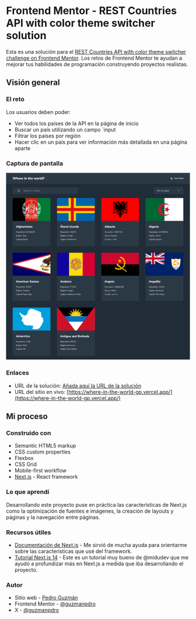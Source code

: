 # Frontend Mentor - REST Countries API with color theme switcher solution

Esta es una solución para el [REST Countries API with color theme switcher challenge on Frontend Mentor](https://www.frontendmentor.io/challenges/rest-countries-api-with-color-theme-switcher-5cacc469fec04111f7b848ca). Los retos de Frontend Mentor te ayudan a mejorar tus habilidades de programación construyendo proyectos realistas.

## Visión general

### El reto

Los usuarios deben poder:

- Ver todos los países de la API en la página de inicio
- Buscar un país utilizando un campo `input
- Filtrar los países por región
- Hacer clic en un país para ver información más detallada en una página aparte

### Captura de pantalla

![](./public/screenshot.png)

### Enlaces

- URL de la solución: [Añada aquí la URL de la solución](https://your-solution-url.com)
- URL del sitio en vivo: [https://where-in-the-world-gp.vercel.app/](https://where-in-the-world-gp.vercel.app/)

## Mi proceso

### Construido con

- Semantic HTML5 markup
- CSS custom properties
- Flexbox
- CSS Grid
- Mobile-first workflow
- [Next.js](https://nextjs.org/) - React framework

### Lo que aprendí

Desarrollando este proyecto puse en práctica las características de Next.js como la optimización de fuentes e imágenes, la creación de layouts y páginas y la navegación entre páginas.

### Recursos útiles

- [Documentación de Next.js](https://nextjs.org/docs) - Me sirvió de mucha ayuda para orientarme sobre las características que usé del framework.
- [Tutorial Next.js 14](https://www.youtube.com/watch?v=jMy4pVZMyLM) - Este es un tutorial muy bueno de @midudev que me ayudó a profundizar más en Next.js a medida que iba desarrollando el proyecto.

### Autor

- Sitio web - [Pedro Guzmán](https://guzmanpdro.vercel.app/)
- Frontend Mentor - [@guzmanpdro](https://www.frontendmentor.io/profile/guzmanpdro)
- X - [@guzmanpdro](https://www.twitter.com/guzmanpdro)
